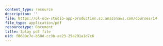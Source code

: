 ```yaml
---
content_type: resource
description: ''
file: https://ol-ocw-studio-app-production.s3.amazonaws.com/courses/14-01-principles-of-microeconomics-fall-2018/f8689c7eb58dcc9bae2325a291a1d7c6_0kA91PvS3sk.pdf
file_type: application/pdf
resourcetype: Document
title: 3play pdf file
uid: f8689c7e-b58d-cc9b-ae23-25a291a1d7c6
---
```

